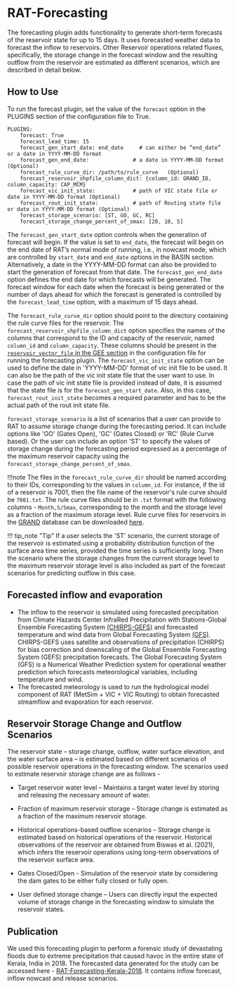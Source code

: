 # RAT-Forecasting

The forecasting plugin adds functionality to generate short-term forecasts of the reservoir state for up to 15 days. It uses forecasted weather data to forecast the inflow to reservoirs. Other Reservoir operations related fluxes, specifically, the storage change in the forecast window and the resulting outflow from the reservoir are estimated as different scenarios, which are described in detail below. 

## How to Use
To run the forecast plugin, set the value of the `forecast` option in the PLUGINS section of the configuration file to True.

```
PLUGINS: 
	forecast: True 
	forecast_lead_time: 15
	forecast_gen_start_date: end_date     # can either be “end_date” or a date in YYYY-MM-DD format
	forecast_gen_end_date: 				# a date in YYYY-MM-DD format (Optional)
	forecast_rule_curve_dir: /path/to/rule_curve   (Optional)
	forecast_reservoir_shpfile_column_dict: {column_id: GRAND_ID, column_capacity: CAP_MCM}
	forecast_vic_init_state: 			# path of VIC state file or date in YYYY-MM-DD format (Optional)
	forecast_rout_init_state: 			# path of Routing state file or date in YYYY-MM-DD format (Optional)
	forecast_storage_scenario: [ST, GO, GC, RC]
  	forecast_storage_change_percent_of_smax: [20, 10, 5]
```

The `forecast_gen_start_date` option controls when the generation of forecast will begin. If the value is set to `end_date`, the forecast will begin on the end date of RAT’s normal mode of running, i.e., in nowcast mode, which are controlled by `start_date` and `end_date` options in the BASIN section. Alternatively, a date in the YYYY-MM-DD format can also be provided to start the generation of forecast from that date. The `forecast_gen_end_date` option defines the end date for which forecasts will be generated. The forecast window for each date when the forecast is being generated or the number of days ahead for which the forecast is generated is controlled by the `forecast_lead_time` option, with a maximum of 15 days ahead.   

The `forecast_rule_curve_dir` option should point to the directory containing the rule curve files for the reservoir. The `forecast_reservoir_shpfile_column_dict` option specifies the names of the columns that correspond to the ID and capacity of the reservoir, named `column_id` and `column_capacity`. These columns should be present in the [`reservoir_vector_file` in the GEE section](../../Configuration/rat_config/#gee) in the configuration file for running the forecasting plugin. The `forecast_vic_init_state` option can be used to define the date in 'YYYY-MM-DD' format of vic init file to be used. It can also be the path of the vic init state file that the user want to use. In case the path of vic init state file is provided instead of date, it is assumed that the state file is for the `forecast_gen_start_date`. Also, in this case, `forecast_rout_init_state` becomes a required parameter and has to be the actual path of the rout init state file.  

`forecast_storage_scenario` is a list of scenarios that a user can provide to RAT to assume storage change during the forecasting period. It can include options like 'GO' (Gates Open), 'GC' (Gates Closed) or 'RC' (Rule Curve based). Or the user can include an option 'ST' to specify the values of storage change during the forecasting period expressed as a percentage of the maximum reservoir capacity using the `forecast_storage_change_percent_of_smax`.

!!!note
	The files in the `forecast_rule_curve_dir` should be named according to their IDs, corresponding to the values in `column_id`. For instance, if the id of a reservoir is 7001, then the file name of the reservoir's rule curve should be `7001.txt`. The rule curve files should be in `.txt` format with the following columns - `Month,S/Smax`, corresponding to the month and the storage level as a fraction of the maximum storage level. Rule curve files for reservoirs in the [GRAND](https://www.globaldamwatch.org/grand) database can be downloaded [here](https://www.dropbox.com/scl/fi/jtquzasjdv2tz1vtupgq5/rc.zip?rlkey=4svbutjd3aup255pnrlgnxbkl&dl=0). 

!!! tip_note "Tip"
	If a user selects the 'ST' scenario, the current storage of the reservoir is estimated using a probability distribution function of the surface area time series, provided the time series is sufficiently long. Then the scenario where the storage changes from the current storage level to the maximum reservoir storage level is also included as part of the forecast scenarios for predicting outflow in this case.

## Forecasted inflow and evaporation 
- The inflow to the reservoir is simulated using forecasted precipitation from Climate Hazards Center InfraRed Precipitation with Stations-Global Ensemble Forecasting System [(CHIRPS-GEFS)](https://chc.ucsb.edu/data/chirps-gefs) and forecasted temperature and wind data from Global Forecasting System [(GFS)](https://www.ncei.noaa.gov/products/weather-climate-models/global-forecast). CHIRPS-GEFS uses satellite and observations of precipitation (CHIRPS) for bias correction and downscaling of the Global Ensemble Forecasting System (GEFS) precipitation forecasts. The Global Forecasting System (GFS) is a Numerical Weather Prediction system for operational weather prediction which forecasts meteorological variables, including temperature and wind.
- The forecasted meteorology is used to run the hydrological model component of RAT (MetSim + VIC + VIC Routing) to obtain forecasted streamflow and evaporation for each reservoir.

## Reservoir Storage Change and Outflow Scenarios 
The reservoir state – storage change, outflow, water surface elevation, and the water surface area – is estimated based on different scenarios of possible reservoir operations in the forecasting window. The scenarios used to estimate reservoir storage change are as follows -  

- Target reservoir water level – Maintains a target water level by storing and releasing the necessary amount of water. 

- Fraction of maximum reservoir storage – Storage change is estimated as a fraction of the maximum reservoir storage. 

- Historical operations-based outflow scenarios – Storage change is estimated based on historical operations of the reservoir. Historical observations of the reservoir are obtained from Biswas et al. (2021), which infers the reservoir operations using long-term observations of the reservoir surface area. 

- Gates Closed/Open - Simulation of the reservoir state by considering the dam gates to be either fully closed or fully open. 

- User defined storage change – Users can directly input the expected volume of storage change in the forecasting window to simulate the reservoir states.

## Publication

We used this forecasting plugin to perform a forensic study of devastating floods due to extreme precipitation that caused havoc in the entire state of Kerala, India in 2018. The forecasted data generated for the study can be accessed here - [RAT-Forecasting-Kerala-2018](forecasting-data.zip). It contains inflow forecast, inflow nowcast and release scenarios.